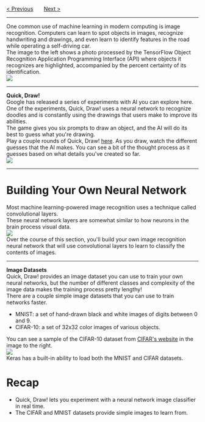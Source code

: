 <a href="/v3/Connected-Networks/Keras.md">&lt; Previous</a>
&nbsp;&nbsp;&nbsp;&nbsp;&nbsp;
<a href="/v3/Connected-Networks/Preparing-Data.md">Next &gt;</a>
<hr>
One common use of machine learning in modern computing is image recognition. Computers can learn to spot objects in images, recognize handwriting and drawings, and even learn to identify features in the road while operating a self-driving car.
<br>
The image to the left shows a photo processed by the TensorFlow Object Recognition Application Programming Interface (API) where objects it recognizes are highlighted, accompanied by the percent certainty of its identification.
<br>
<img src="https://i.imgur.com/t0x45NC.jpg">
<hr>
<b>Quick, Draw!</b>
<br>
Google has released a series of experiments with AI you can explore here. One of the experiments, Quick, Draw! uses a neural network to recognize doodles and is constantly using the drawings that users make to improve its abilities.
<br>
The game gives you six prompts to draw an object, and the AI will do its best to guess what you're drawing.
<br>
Play a couple rounds of Quick, Draw! <a href="http://quickdraw.withgoogle.com">here</a>. As you draw, watch the different guesses that the AI makes. You can see a bit of the thought process as it guesses based on what details you've created so far.
<br>
<img src="https://i.imgur.com/AKzApqF.gif">
<hr>
<h1>Building Your Own Neural Network</h1>
Most machine learning-powered image recognition uses a technique called convolutional layers.
<br>
These neural network layers are somewhat similar to how neurons in the brain process visual data.
<br>
<img src="https://i.imgur.com/CkzK3BJ.jpg">
<br>
Over the course of this section, you'll build your own image recognition neural network that will use convolutional layers to learn to classify the contents of images.
<hr>
<b>Image Datasets</b>
<br>
Quick, Draw! provides an image dataset you can use to train your own neural networks, but the number of different classes and complexity of the image data makes the training process pretty lengthy!
<br>
There are a couple simple image datasets that you can use to train networks faster.
<ul>
  <li>MNIST: a set of hand-drawn black and white images of digits between 0 and 9.</li>
  <li>CIFAR-10: a set of 32x32 color images of various objects.</li>
</ul>
You can see a sample of the CIFAR-10 dataset from <a href="http://www.cs.toronto.edu/~kriz/cifar.html">CIFAR's website</a> in the image to the right.
<br>
<img src="https://i.imgur.com/AppBLHH.jpg">
<br>
Keras has a built-in ability to load both the MNIST and CIFAR datasets.
<h1>Recap</h1>
<ul>
  <li>Quick, Draw! lets you experiment with a neural network image classifier in real time.</li>
  <li>The CIFAR and MNIST datasets provide simple images to learn from.</li>
</ul>
